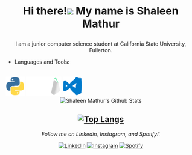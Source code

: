 # <p align="center">Hi there!<img src="https://raw.githubusercontent.com/MartinHeinz/MartinHeinz/master/wave.gif" width="30px"> My name is Shaleen Mathur</p>


<p align = "center">  I am a junior computer science student at California State University, Fullerton.
 
 <!--<p align = "center"> I have experience in Python, C++, Java, and many more languages and technologies! -->

<br> 

 - Languages and Tools: 

 <br>
 
<img src="https://raw.githubusercontent.com/shaleen23/shaleen23/master/gifs/python.gif" alt="python" style="width = 50" height ="50">    
<img src="https://raw.githubusercontent.com/shaleen23/shaleen23/master/gifs/mysql.gif" alt="mysql" style="width = 50" height ="50">    
<img src="https://raw.githubusercontent.com/shaleen23/shaleen23/master/gifs/vscode.gif" alt="vscode" style="width = 50" height ="50">     


<!--
**shaleen23/shaleen23** is a ✨ _special_ ✨ repository because its `README.md` (this file) appears on your GitHub profile.

Here are some ideas to get you started:

- 🔭 I’m currently working on ...
- 🌱 I’m currently learning ...
- 👯 I’m looking to collaborate on ...
- 🤔 I’m looking for help with ...
- 💬 Ask me about ...
- 📫 How to reach me: ...
- 😄 Pronouns: ...
- ⚡ Fun fact: ...
-->


<div align="center" width="50">


</div>

<div align="center">




<img align="center" src="https://github-readme-stats.vercel.app/api?username=shaleen23&include_all_commits=true&count_private=true&show_icons=true&line_height=20&title_color=F5FF1A&icon_color=F5FF1A&text_color=F5FF1A&bg_color=0,000000,AF0000" alt="Shaleen Mathur's Github Stats">

 <br />
 
 
[![Top Langs](https://github-readme-stats.vercel.app/api/top-langs/?username=shaleen23&layout=compact&langs_count=8)](https://github.com/anuraghazra/github-readme-stats)
  <br />
---

<i>Follow me on Linkedin, Instagram, and Spotify!:</i><br>

<a href="https://www.linkedin.com/in/shaleen-mathur26" target="_blank"><img src="https://img.shields.io/badge/LinkedIn-%230077B5.svg?&style=flat-square&logo=linkedin&logoColor=white" alt="LinkedIn"></a>
<a href="https://www.instagram.com/shaleen_26" target="_blank"><img src="https://img.shields.io/badge/Instagram-%23E4405F.svg?&style=flat-square&logo=instagram&logoColor=white" alt="Instagram"></a>
<a href="https://open.spotify.com/user/shaleen26" target="_blank"><img src="https://img.shields.io/badge/Spotify-%231ED760.svg?&style=flat-square&logo=spotify&logoColor=white" alt="Spotify"></a>


</div>
